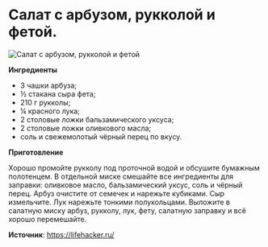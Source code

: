 # Салат с арбузом, рукколой и фетой.

![Салат с арбузом, рукколой и фетой](/images/Kulinar/Salad/salat-arbuz-feta-rukoolla.jpg 'Салат с арбузом, рукколой и фетой')

**Ингредиенты**

- 3 чашки арбуза;
- ½ стакана сыра фета;
- 210 г рукколы;
- ¼ красного лука;
- 2 столовые ложки бальзамического уксуса;
- 2 столовые ложки оливкового масла;
- соль и свежемолотый чёрный перец по вкусу.

**Приготовление**

Хорошо промойте рукколу под проточной водой и обсушите бумажным полотенцем. В отдельной миске смешайте все ингредиенты для заправки: оливковое масло, бальзамический уксус, соль и чёрный перец. Арбуз очистите от семечек и нарежьте кубиками. Сыр измельчите. Лук нарежьте тонкими полукольцами. Выложите в салатную миску арбуз, рукколу, лук, фету, салатную заправку и всё хорошо перемешайте.

**Источник**: https://lifehacker.ru/
